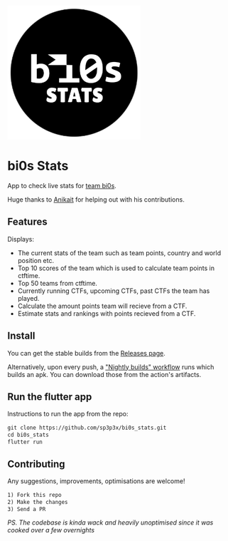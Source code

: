 <img src="misc/logo/bi0s_stats_logo.png" alt="logo" width="300" height="300">

# bi0s Stats

App to check live stats for [team bi0s](bi0s.in).

Huge thanks to [Anikait](https://github.com/br34dcrumb) for helping out with his contributions.

## Features

Displays:

-  The current stats of the team such as team points, country and world position etc.
-  Top 10 scores of the team which is used to calculate team points in ctftime.
-  Top 50 teams from ctftime.
-  Currently running CTFs, upcoming CTFs, past CTFs the team has played.
-  Calculate the amount points team will recieve from a CTF.
-  Estimate stats and rankings with points recieved from a CTF.

## Install

You can get the stable builds from the [Releases page](https://github.com/sp3p3x/bi0s_stats/releases).

Alternatively, upon every push, a ["Nightly builds" workflow](https://github.com/sp3p3x/bi0s_stats/actions) runs which builds an apk. You can download those from the action's artifacts.

## Run the flutter app

Instructions to run the app from the repo:

```
git clone https://github.com/sp3p3x/bi0s_stats.git
cd bi0s_stats
flutter run
```

## Contributing

Any suggestions, improvements, optimisations are welcome!

```
1) Fork this repo
2) Make the changes
3) Send a PR
```

*PS. The codebase is kinda wack and heavily unoptimised since it was cooked over a few overnights*